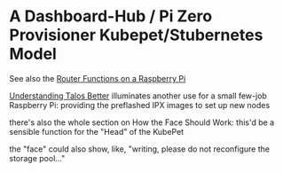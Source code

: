 # A Dashboard-Hub / Pi Zero Provisioner Kubepet/Stubernetes Model

See also the [Router Functions on a Raspberry Pi](c25a1b6a-875b-4fde-96c0-98464511170b.md)

[Understanding Talos Better](82bbe05b-3725-4105-aaa1-ee09497ade40.md) illuminates another use for a small few-job Raspberry Pi: providing the preflashed IPX images to set up new nodes

there's also the whole section on How the Face Should Work: this'd be a sensible function for the "Head" of the KubePet

the "face" could also show, like, "writing, please do not reconfigure the storage pool..."
